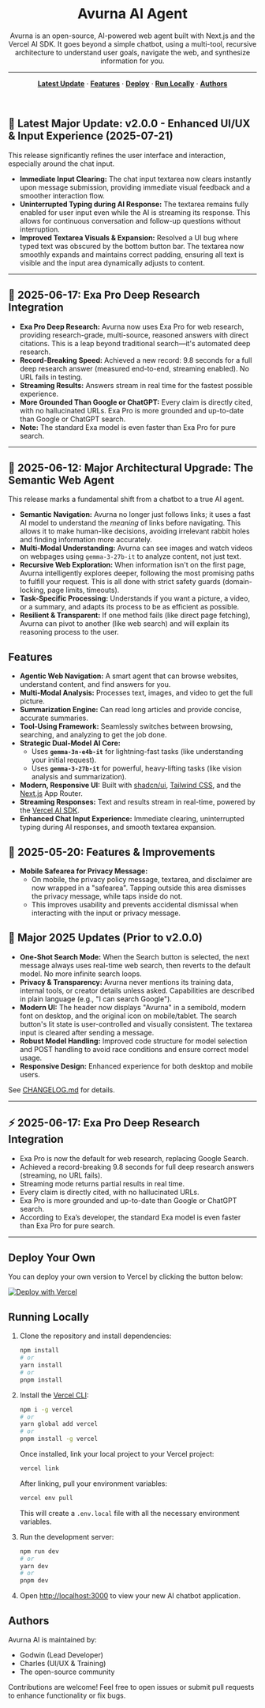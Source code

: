 <h1 align="center">Avurna AI Agent</h1>

<p align="center">
  Avurna is an open-source, AI-powered web agent built with Next.js and the Vercel AI SDK. It goes beyond a simple chatbot, using a multi-tool, recursive architecture to understand user goals, navigate the web, and synthesize information for you.
</p>

---

<p align="center">
  <a href="#-latest-major-update-exa-pro-deep-research-2025-06-17"><strong>Latest Update</strong></a> ·
  <a href="#features"><strong>Features</strong></a> ·
  <a href="#deploy-your-own"><strong>Deploy</strong></a> ·
  <a href="#running-locally"><strong>Run Locally</strong></a> ·
  <a href="#authors"><strong>Authors</strong></a>
</p>
<br/>

## 🚀 Latest Major Update: v2.0.0 - Enhanced UI/UX & Input Experience (2025-07-21)

This release significantly refines the user interface and interaction, especially around the chat input.

-   **Immediate Input Clearing:** The chat input textarea now clears instantly upon message submission, providing immediate visual feedback and a smoother interaction flow.
-   **Uninterrupted Typing during AI Response:** The textarea remains fully enabled for user input even while the AI is streaming its response. This allows for continuous conversation and follow-up questions without interruption.
-   **Improved Textarea Visuals & Expansion:** Resolved a UI bug where typed text was obscured by the bottom button bar. The textarea now smoothly expands and maintains correct padding, ensuring all text is visible and the input area dynamically adjusts to content.

---

## 🚀 2025-06-17: Exa Pro Deep Research Integration

-   **Exa Pro Deep Research:** Avurna now uses Exa Pro for web research, providing research-grade, multi-source, reasoned answers with direct citations. This is a leap beyond traditional search—it's automated deep research.
-   **Record-Breaking Speed:** Achieved a new record: 9.8 seconds for a full deep research answer (measured end-to-end, streaming enabled). No URL fails in testing.
-   **Streaming Results:** Answers stream in real time for the fastest possible experience.
-   **More Grounded Than Google or ChatGPT:** Every claim is directly cited, with no hallucinated URLs. Exa Pro is more grounded and up-to-date than Google or ChatGPT search.
-   **Note:** The standard Exa model is even faster than Exa Pro for pure search.

---

## 🚀 2025-06-12: Major Architectural Upgrade: The Semantic Web Agent

This release marks a fundamental shift from a chatbot to a true AI agent.

-   **Semantic Navigation:** Avurna no longer just follows links; it uses a fast AI model to understand the *meaning* of links before navigating. This allows it to make human-like decisions, avoiding irrelevant rabbit holes and finding information more accurately.
-   **Multi-Modal Understanding:** Avurna can see images and watch videos on webpages using `gemma-3-27b-it` to analyze content, not just text.
-   **Recursive Web Exploration:** When information isn't on the first page, Avurna intelligently explores deeper, following the most promising paths to fulfill your request. This is all done with strict safety guards (domain-locking, page limits, timeouts).
-   **Task-Specific Processing:** Understands if you want a picture, a video, or a summary, and adapts its process to be as efficient as possible.
-   **Resilient & Transparent:** If one method fails (like direct page fetching), Avurna can pivot to another (like web search) and will explain its reasoning process to the user.

## Features

-   **Agentic Web Navigation:** A smart agent that can browse websites, understand content, and find answers for you.
-   **Multi-Modal Analysis:** Processes text, images, and video to get the full picture.
-   **Summarization Engine:** Can read long articles and provide concise, accurate summaries.
-   **Tool-Using Framework:** Seamlessly switches between browsing, searching, and analyzing to get the job done.
-   **Strategic Dual-Model AI Core:**
    -   Uses **`gemma-3n-e4b-it`** for lightning-fast tasks (like understanding your initial request).
    -   Uses **`gemma-3-27b-it`** for powerful, heavy-lifting tasks (like vision analysis and summarization).
-   **Modern, Responsive UI:** Built with [shadcn/ui](https://ui.shadcn.com/), [Tailwind CSS](https://tailwindcss.com), and the [Next.js](https://nextjs.org) App Router.
-   **Streaming Responses:** Text and results stream in real-time, powered by the [Vercel AI SDK](https://sdk.vercel.ai/docs).
-   **Enhanced Chat Input Experience:** Immediate clearing, uninterrupted typing during AI responses, and smooth textarea expansion.


## 🚀 2025-05-20: Features & Improvements

-   **Mobile Safearea for Privacy Message:**
    -   On mobile, the privacy policy message, textarea, and disclaimer are now wrapped in a "safearea". Tapping outside this area dismisses the privacy message, while taps inside do not.
    -   This improves usability and prevents accidental dismissal when interacting with the input or privacy message.

## 🚀 Major 2025 Updates (Prior to v2.0.0)

-   **One-Shot Search Mode:** When the Search button is selected, the next message always uses real-time web search, then reverts to the default model. No more infinite search loops.
-   **Privacy & Transparency:** Avurna never mentions its training data, internal tools, or creator details unless asked. Capabilities are described in plain language (e.g., "I can search Google").
-   **Modern UI:** The header now displays "Avurna" in a semibold, modern font on desktop, and the original icon on mobile/tablet. The search button's lit state is user-controlled and visually consistent. The textarea input is cleared after sending a message.
-   **Robust Model Handling:** Improved code structure for model selection and POST handling to avoid race conditions and ensure correct model usage.
-   **Responsive Design:** Enhanced experience for both desktop and mobile users.

See [CHANGELOG.md](./CHANGELOG.md) for details.

---

## ⚡️ 2025-06-17: Exa Pro Deep Research Integration

-   Exa Pro is now the default for web research, replacing Google Search.
-   Achieved a record-breaking 9.8 seconds for full deep research answers (streaming, no URL fails).
-   Streaming mode returns partial results in real time.
-   Every claim is directly cited, with no hallucinated URLs.
-   Exa Pro is more grounded and up-to-date than Google or ChatGPT search.
-   According to Exa’s developer, the standard Exa model is even faster than Exa Pro for pure search.

---

## Deploy Your Own

You can deploy your own version to Vercel by clicking the button below:

[![Deploy with Vercel](https://vercel.com/button)](https://vercel.com/new/clone?project-name=Vercel+x+Groq+Chatbot&repository-name=ai-sdk-starter-groq&repository-url=https%3A%2F%2Fgithub.com%2Fvercel-labs%2Fai-sdk-starter-groq&demo-title=Vercel+x+Groq+Chatbot&demo-url=https%3A%2F%2Fai-sdk-starter-groq.labs.vercel.dev%2F&demo-description=A+simple+chatbot+application+built+with+Next.js+that+uses+Groq+via+the+AI+SDK+and+the+Vercel+Marketplace&products=%5B%7B%22type%22%3A%22integration%22%2C%22protocol%22%3A%22ai%22%2C%22productSlug%22%3A%22api-key%22%2C%22integrationSlug%22%3A%22groq%22%7D%5D)

## Running Locally

1. Clone the repository and install dependencies:

    ```bash
    npm install
    # or
    yarn install
    # or
    pnpm install
    ```

2. Install the [Vercel CLI](https://vercel.com/docs/cli):

    ```bash
    npm i -g vercel
    # or
    yarn global add vercel
    # or
    pnpm install -g vercel
    ```

    Once installed, link your local project to your Vercel project:

    ```bash
    vercel link
    ```

    After linking, pull your environment variables:

    ```bash
    vercel env pull
    ```

    This will create a `.env.local` file with all the necessary environment variables.

3. Run the development server:

    ```bash
    npm run dev
    # or
    yarn dev
    # or
    pnpm dev
    ```

4. Open [http://localhost:3000](http://localhost:3000) to view your new AI chatbot application.

## Authors

Avurna AI is maintained by:

- Godwin (Lead Developer)
- Charles (UI/UX & Training)
- The open-source community


Contributions are welcome! Feel free to open issues or submit pull requests to enhance functionality or fix bugs.
